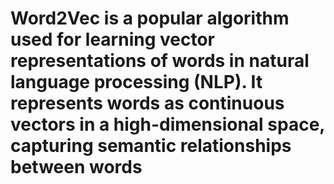 # Word2Vec is a popular algorithm used for learning vector representations of words in natural language processing (NLP). It represents words as continuous vectors in a high-dimensional space, capturing semantic relationships between words
